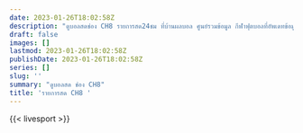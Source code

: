 ```yaml
---
date: 2023-01-26T18:02:58Z
description: "ดูบอลสดช่อง CH8 รายการสด24ชม ที่บ้านผลบอล ศูนย์รวมข้อมูล กีฬาฟุตบอลที่อัพเดทข้อมูลไวที่สุดและเชื่อถือได้สูงสุด ข้อมูลการแข่งขันตรงจากทุกการแข่งขัน"
draft: false
images: []
lastmod: 2023-01-26T18:02:58Z
publishDate: 2023-01-26T18:02:58Z
series: []
slug: ''
summary: "ดูบอลสด ช่อง CH8"
title: 'รายการสด CH8 '
---
```


{{< livesport >}}
